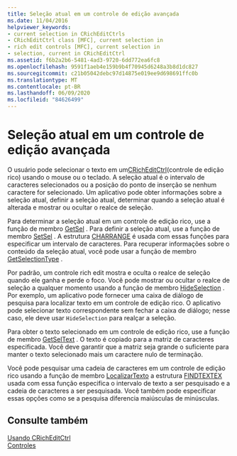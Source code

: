```yaml
---
title: Seleção atual em um controle de edição avançada
ms.date: 11/04/2016
helpviewer_keywords:
- current selection in CRichEditCtrls
- CRichEditCtrl class [MFC], current selection in
- rich edit controls [MFC], current selection in
- selection, current in CRichEditCtrl
ms.assetid: f6b2a2b6-5481-4ad3-9720-6dd772ea6fc8
ms.openlocfilehash: 9591f1aeb4e159b9b4f70945d6248a3b8d1dc827
ms.sourcegitcommit: c21b05042debc97d14875e019ee9d698691ffc0b
ms.translationtype: MT
ms.contentlocale: pt-BR
ms.lasthandoff: 06/09/2020
ms.locfileid: "84626499"
---
```

# <a name="current-selection-in-a-rich-edit-control"></a>Seleção atual em um controle de edição avançada

O usuário pode selecionar o texto em um[CRichEditCtrl](reference/cricheditctrl-class.md)(controle de edição rico) usando o mouse ou o teclado. A seleção atual é o intervalo de caracteres selecionados ou a posição do ponto de inserção se nenhum caractere for selecionado. Um aplicativo pode obter informações sobre a seleção atual, definir a seleção atual, determinar quando a seleção atual é alterada e mostrar ou ocultar o realce de seleção.

Para determinar a seleção atual em um controle de edição rico, use a função de membro [GetSel](reference/cricheditctrl-class.md#getsel) . Para definir a seleção atual, use a função de membro [SetSel](reference/cricheditctrl-class.md#setsel) . A estrutura [CHARRANGE](/windows/win32/api/richedit/ns-richedit-charrange) é usada com essas funções para especificar um intervalo de caracteres. Para recuperar informações sobre o conteúdo da seleção atual, você pode usar a função de membro [GetSelectionType](reference/cricheditctrl-class.md#getselectiontype) .

Por padrão, um controle rich edit mostra e oculta o realce de seleção quando ele ganha e perde o foco. Você pode mostrar ou ocultar o realce de seleção a qualquer momento usando a função de membro [HideSelection](reference/cricheditctrl-class.md#hideselection) . Por exemplo, um aplicativo pode fornecer uma caixa de diálogo de pesquisa para localizar texto em um controle de edição rico. O aplicativo pode selecionar texto correspondente sem fechar a caixa de diálogo; nesse caso, ele deve usar `HideSelection` para realçar a seleção.

Para obter o texto selecionado em um controle de edição rico, use a função de membro [GetSelText](reference/cricheditctrl-class.md#getseltext) . O texto é copiado para a matriz de caracteres especificada. Você deve garantir que a matriz seja grande o suficiente para manter o texto selecionado mais um caractere nulo de terminação.

Você pode pesquisar uma cadeia de caracteres em um controle de edição rico usando a função de membro [LocalizarTexto](reference/cricheditctrl-class.md#findtext) a estrutura [FINDTEXTEX](/windows/win32/api/richedit/ns-richedit-findtextexw) usada com essa função especifica o intervalo de texto a ser pesquisado e a cadeia de caracteres a ser pesquisada. Você também pode especificar essas opções como se a pesquisa diferencia maiúsculas de minúsculas.

## <a name="see-also"></a>Consulte também

[Usando CRichEditCtrl](using-cricheditctrl.md)<br/>
[Controles](controls-mfc.md)
